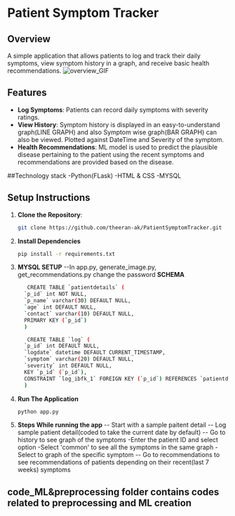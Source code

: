 # Patient Symptom Tracker

## Overview
A simple application that allows patients to log and track their daily symptoms, view symptom history in a graph, and receive basic health recommendations.
![overview_GIF](assets/example.gif)


## Features
- **Log Symptoms**: Patients can record daily symptoms with severity ratings.
- **View History**: Symptom history is displayed in an easy-to-understand graph(LINE GRAPH) and also Symptom wise graph(BAR GRAPH) can also be viewed.
  Plotted against DateTime and Severity of the symptom.
- **Health Recommendations**: ML model is used to predict the plausible disease pertaining to the patient using the recent symptoms and recommendations are provided based on the disease.

##Technology stack
-Python(FLask)
-HTML & CSS
-MYSQL

## Setup Instructions
1. **Clone the Repository**:
   ```bash
   git clone https://github.com/theeran-ak/PatientSymptomTracker.git
2. **Install Dependencies**
   ```bash
   pip install -r requirements.txt
3. **MYSQL SETUP**
   --In app.py, generate_image.py, get_recommendations.py change the password
   **SCHEMA**
   ```bash
      CREATE TABLE `patientdetails` (
     `p_id` int NOT NULL,
     `p_name` varchar(30) DEFAULT NULL,
     `age` int DEFAULT NULL,
     `contact` varchar(10) DEFAULT NULL,
     PRIMARY KEY (`p_id`)
     )
   
      CREATE TABLE `log` (
     `p_id` int DEFAULT NULL,
     `logdate` datetime DEFAULT CURRENT_TIMESTAMP,
     `symptom` varchar(20) DEFAULT NULL,
     `severity` int DEFAULT NULL,
     KEY `p_id` (`p_id`),
     CONSTRAINT `log_ibfk_1` FOREIGN KEY (`p_id`) REFERENCES `patientdetails` (`p_id`)
     )
5. **Run The Application**
   ```bash
   python app.py
6. **Steps While running the app**
   -- Start with a sample paitent detail
   -- Log sample patient detail(coded to take the current date by default)
   -- Go to history to see graph of the symptoms
       -Enter the patient ID and select option
       -Select 'common' to see all the symptoms in the same graph
       -Select <symptom> to graph of the specific symptom
   -- Go to recommendations to see recommendations of patients depending on their recent(last 7 weeks) symptoms
   
## code_ML&preprocessing folder contains codes related to preprocessing and ML creation

   
   
